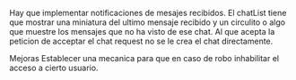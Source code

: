 Hay que implementar notificaciones de mesajes recibidos.
El chatList tiene que mostrar una miniatura del ultimo mensaje recibido y un circulito o algo que muestre los mensajes que no ha visto de ese chat.
Al que acepta la peticion de acceptar el chat request no se le crea el chat directamente.

Mejoras
Establecer una mecanica para que en caso de robo inhabilitar el acceso a cierto usuario.